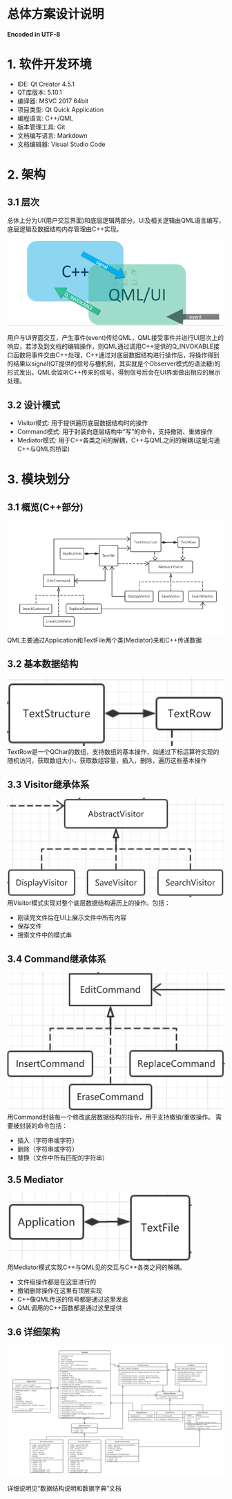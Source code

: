 # 总体方案设计说明
#### Encoded in UTF-8

# 1. 软件开发环境
* IDE: Qt Creator 4.5.1
* QT库版本: 5.10.1
* 编译器: MSVC 2017 64bit
* 项目类型: Qt Quick Application
* 编程语言: C++/QML
* 版本管理工具: Git
* 文档编写语言: Markdown
* 文档编辑器: Visual Studio Code

# 2. 架构

## 3.1 层次
总体上分为UI(用户交互界面)和底层逻辑两部分。UI及相关逻辑由QML语言编写，底层逻辑及数据结构内存管理由C++实现。

![QML&CPP](QML%20CPP.png)

用户与UI界面交互，产生事件(event)传给QML，QML接受事件并进行UI层次上的响应，若涉及到文档的编辑操作，则QML通过调用C++提供的Q_INVOKABLE接口函数将事件交由C++处理，C++通过对底层数据结构进行操作后，将操作得到的结果以signal(QT提供的信号与槽机制，其实就是个Observer模式的语法糖)的形式发出。QML会监听C++传来的信号，得到信号后会在UI界面做出相应的展示处理。

## 3.2 设计模式

* Visitor模式: 用于提供遍历底层数据结构时的操作
* Command模式: 用于封装向底层结构中“写”的命令，支持撤销、重做操作
* Mediator模式: 用于C++各类之间的解耦，C++与QML之间的解耦(这是沟通C++与QML的桥梁)


# 3. 模块划分 

## 3.1 概览(C++部分)
![ClassDiagram-Simplfied](ClassDiagram-Simplfied.png)  
QML主要通过Application和TextFile两个类(Mediator)来和C++传递数据

## 3.2 基本数据结构
![基本数据结构](base-s.png)   
TextRow是一个QChar的数组，支持数组的基本操作，如通过下标运算符实现的随机访问，获取数组大小，获取数组容量，插入，删除，遍历这些基本操作

## 3.3 Visitor继承体系
![visitor](visitor-s.png)  
用Visitor模式实现对整个底层数据结构遍历上的操作。包括：  
* 刚读完文件后在UI上展示文件中所有内容
* 保存文件
* 搜索文件中的模式串

## 3.4 Command继承体系
![command](command-s.png)  
用Command封装每一个修改底层数据结构的指令，用于支持撤销/重做操作。
需要被封装的命令包括：  
* 插入（字符串或字符）
* 删除（字符串或字符）
* 替换（文件中所有匹配的字符串）

## 3.5 Mediator
![mediator](mediator-s.png)  
用Mediator模式实现C++与QML见的交互与C++各类之间的解耦。  
* 文件级操作都是在这里进行的
* 撤销删除操作在这里有顶层实现
* C++像QML传送的信号都是通过这里发出
* QML调用的C++函数都是通过这里提供

## 3.6 详细架构
![Class Diagrams](Class%20Diagrams.png)

详细说明见“数据结构说明和数据字典”文档

